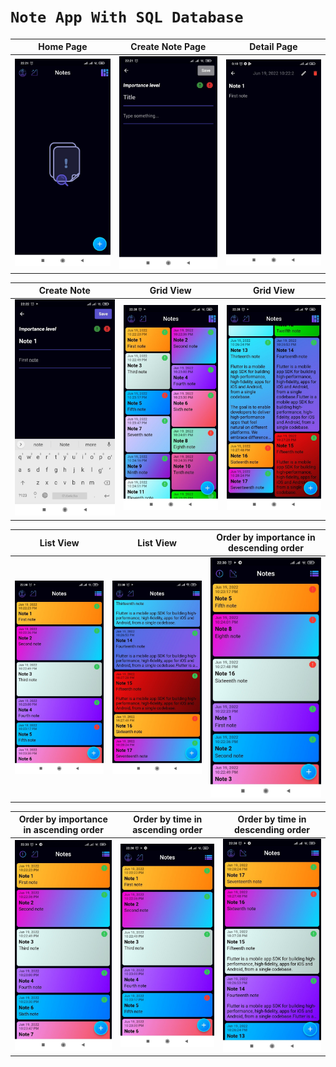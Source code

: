 # ```Note App With SQL Database```

| Home Page | Create Note Page | Detail Page |
|----------------|:----------------:|:----------------:|
| ![Home](assets/readme/1.jpg) | ![Create](assets/readme/2.jpg) | ![Detail](assets/readme/detail_page.png) |

| Create Note | Grid View | Grid View |
|----------------|:----------------:|:----------------:|
| ![Create](assets/readme/3.jpg) | ![Grid](assets/readme/4.jpg) | ![Create](assets/readme/5.jpg) |

| List View | List View | Order by importance in descending order |
|----------------|:----------------:|:----------------:|
| ![Create](assets/readme/6.jpg) | ![Grid](assets/readme/7.jpg) | ![Sort](assets/readme/8.jpg) |

| Order by importance in ascending order | Order by time in ascending order |  Order by time in descending order |
|----------------|:----------------:|:----------------:|
| ![Sort](assets/readme/9.jpg) | ![Grid](assets/readme/10.jpg) | ![Sort](assets/readme/11.jpg) |